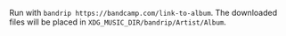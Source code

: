 Run with ```bandrip https://bandcamp.com/link-to-album```.
The downloaded files will be placed in ```XDG_MUSIC_DIR/bandrip/Artist/Album```.
